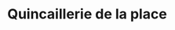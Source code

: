 ---
title: "Quincaillerie de la place"
url: /bully-les-mines/quincaillerie-de-la-place/
shop: Eisenwaren
---